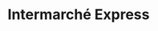 ---
title: "Intermarché Express"
url: /paris/intermarche-express-rue-de-charenton/
shop: commodité
---